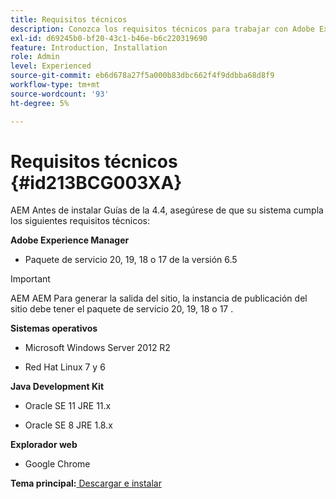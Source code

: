 ```yaml
---
title: Requisitos técnicos
description: Conozca los requisitos técnicos para trabajar con Adobe Experience Manager Guides
exl-id: d69245b0-bf20-43c1-b46e-b6c220319690
feature: Introduction, Installation
role: Admin
level: Experienced
source-git-commit: eb6d678a27f5a000b83dbc662f4f9ddbba68d8f9
workflow-type: tm+mt
source-wordcount: '93'
ht-degree: 5%

---
```


# Requisitos técnicos {#id213BCG003XA}

AEM Antes de instalar Guías de la 4.4, asegúrese de que su sistema cumpla los siguientes requisitos técnicos:

**Adobe Experience Manager**

- Paquete de servicio 20, 19, 18 o 17 de la versión 6.5

>[!IMPORTANT]
>
> AEM AEM Para generar la salida del sitio, la instancia de publicación del sitio debe tener el paquete de servicio 20, 19, 18 o 17 .

**Sistemas operativos**

- Microsoft Windows Server 2012 R2

- Red Hat Linux 7 y 6


**Java Development Kit**

- Oracle SE 11 JRE 11.x

- Oracle SE 8 JRE 1.8.x


**Explorador web**

- Google Chrome


**Tema principal:**[ Descargar e instalar](download-install.md)
